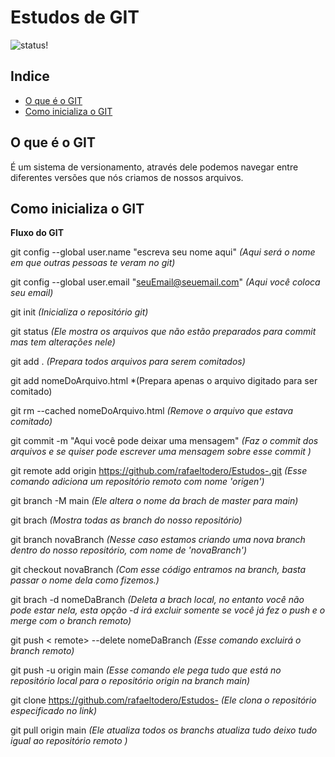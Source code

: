 # Estudos de GIT
![status!](https://img.shields.io/badge/GIT-Em%20Desenvolvimento-green)
## Indice

* [O que é o GIT](#O-que-é-o-GIT)
* [Como inicializa o GIT](#Como-inicializa-o-GIT)


## O que é o GIT
É um sistema de versionamento, através dele podemos navegar entre diferentes versões que nós criamos de nossos arquivos.

## Como inicializa o GIT
**Fluxo do GIT**

git config --global user.name "escreva seu nome aqui" *(Aqui será o nome em que outras pessoas te veram no git)*

git config --global user.email "seuEmail@seuemail.com" *(Aqui você coloca seu email)*

git init *(Inicializa o repositório git)*

git status *(Ele mostra os arquivos que não estão preparados para commit mas tem alterações nele)*

git add . *(Prepara todos arquivos para serem comitados)* 

git add nomeDoArquivo.html *(Prepara apenas o arquivo digitado para ser comitado)

git rm --cached nomeDoArquivo.html *(Remove o arquivo que estava comitado)*

git commit -m "Aqui você pode deixar uma mensagem" *(Faz o commit dos arquivos e se quiser pode escrever uma mensagem sobre esse commit )*

git remote add origin https://github.com/rafaeltodero/Estudos-.git *(Esse comando adiciona um repositório remoto com nome 'origen')*

git branch -M main *(Ele altera o nome da brach de master para main)*

git brach *(Mostra todas as branch do nosso repositório)*

git branch novaBranch *(Nesse caso estamos criando uma nova branch dentro do nosso repositório, com nome de 'novaBranch')*

git checkout novaBranch *(Com esse código entramos na branch, basta passar o nome dela como fizemos.)*

git brach -d nomeDaBranch *(Deleta a brach local, no entanto você não pode estar nela, esta opção -d irá excluir somente se você já fez o push e o merge com o branch remoto)*

git push < remote> --delete nomeDaBranch *(Esse comando excluirá o branch remoto)*

git push -u origin main *(Esse comando ele pega tudo que está no repositório local para o repositório origin na branch main)*

git clone https://github.com/rafaeltodero/Estudos- *(Ele clona o repositório especificado no link)*

git pull origin main *(Ele atualiza todos os branchs atualiza tudo deixo tudo igual ao repositório remoto )*

